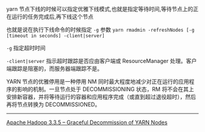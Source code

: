 
yarn 节点下线的时候可以指定优雅下线模式,也就是指定等待时间,等待节点上的正在运行的任务完成后,再下线这个节点

也就是说在执行下线命令的时候指定 `-g` 参数
`yarn rmadmin -refreshNodes [-g [timeout in seconds] -client|server]`

`-g`  指定超时时间

`-client|server`  指示超时跟踪是否应由客户端或 ResourceManager 处理。客户端跟踪是阻塞的，而服务器端跟踪不是。

YARN 节点的优雅停用是一种停用 NM 同时最大程度地减少对正在运行的应用程序的影响的机制。一旦节点处于 DECOMMISSIONING 状态，RM 将不会在其上安排新容器，并将等待运行的容器和应用程序完成（或直到超过退役超时），然后再将节点转换为 DECOMMISSIONED。

---
[Apache Hadoop 3.3.5 – Graceful Decommission of YARN Nodes](https://hadoop.apache.org/docs/stable/hadoop-yarn/hadoop-yarn-site/GracefulDecommission.html#configuration)


